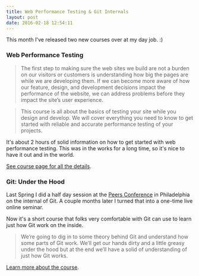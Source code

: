 ```yaml
---
title: Web Performance Testing & Git Internals
layout: post
date: 2016-02-18 12:54:11
---
```


This month I've released two new courses over at my day job. :) 

### Web Performance Testing

> The first step to making sure the web sites we build are not a burden on our visitors or customers is understanding how big the pages are while we are developing them. If we can become more aware of how our feature, design, and development decisions impact the performance of the website, we can address problems before they impact the site’s user experience.

> This course is all about the basics of testing your site while you design and develop. We will cover everything you need to know to get started with reliable and accurate performance testing of your projects.

It's about 2 hours of solid information on how to get started with web performance testing. This was in the works for a long time, so it's nice to have it out and in the world.

[See course page for all the details](https://mijingo.com/products/screencasts/web-performance-testing/).

### Git: Under the Hood

Last Spring I did a half day session at the [Peers Conference](http://peersconf.com) in Philadelphia on the internal of Git. A couple months later I turned that into a one-time live online seminar. 

Now it's a short course that folks very comfortable with Git can use to learn just how Git work on the inside.

> We’re going to dig in to some theory behind Git and understand how some parts of Git work. We’ll get our hands dirty and a little greasy under the hood but at the end we’ll have a solid of understanding of just how Git works.

[Learn more about the course](https://mijingo.com/products/screencasts/git-plumbing-porcelain/).